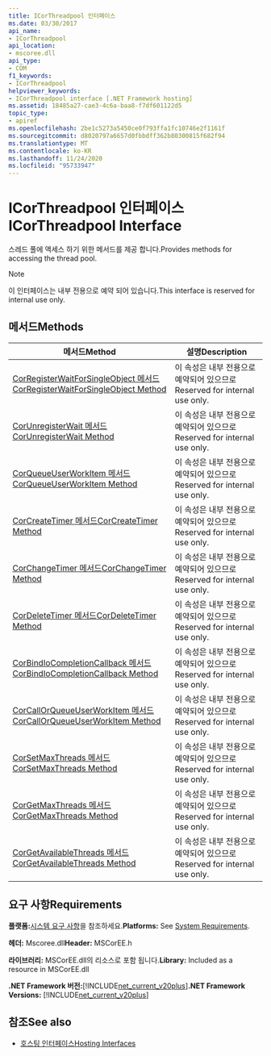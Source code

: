 ```yaml
---
title: ICorThreadpool 인터페이스
ms.date: 03/30/2017
api_name:
- ICorThreadpool
api_location:
- mscoree.dll
api_type:
- COM
f1_keywords:
- ICorThreadpool
helpviewer_keywords:
- ICorThreadpool interface [.NET Framework hosting]
ms.assetid: 18485a27-cae3-4c6a-baa8-f7df601122d5
topic_type:
- apiref
ms.openlocfilehash: 2be1c5273a5450ce0f793ffa1fc10746e2f1161f
ms.sourcegitcommit: d8020797a6657d0fbbdff362b80300815f682f94
ms.translationtype: MT
ms.contentlocale: ko-KR
ms.lasthandoff: 11/24/2020
ms.locfileid: "95733947"
---
```

# <a name="icorthreadpool-interface"></a><span data-ttu-id="97058-102">ICorThreadpool 인터페이스</span><span class="sxs-lookup"><span data-stu-id="97058-102">ICorThreadpool Interface</span></span>

<span data-ttu-id="97058-103">스레드 풀에 액세스 하기 위한 메서드를 제공 합니다.</span><span class="sxs-lookup"><span data-stu-id="97058-103">Provides methods for accessing the thread pool.</span></span>  
  
> [!NOTE]
> <span data-ttu-id="97058-104">이 인터페이스는 내부 전용으로 예약 되어 있습니다.</span><span class="sxs-lookup"><span data-stu-id="97058-104">This interface is reserved for internal use only.</span></span>  
  
## <a name="methods"></a><span data-ttu-id="97058-105">메서드</span><span class="sxs-lookup"><span data-stu-id="97058-105">Methods</span></span>  
  
|<span data-ttu-id="97058-106">메서드</span><span class="sxs-lookup"><span data-stu-id="97058-106">Method</span></span>|<span data-ttu-id="97058-107">설명</span><span class="sxs-lookup"><span data-stu-id="97058-107">Description</span></span>|  
|------------|-----------------|  
|[<span data-ttu-id="97058-108">CorRegisterWaitForSingleObject 메서드</span><span class="sxs-lookup"><span data-stu-id="97058-108">CorRegisterWaitForSingleObject Method</span></span>](icorthreadpool-corregisterwaitforsingleobject-method.md)|<span data-ttu-id="97058-109">이 속성은 내부 전용으로 예약되어 있으므로</span><span class="sxs-lookup"><span data-stu-id="97058-109">Reserved for internal use only.</span></span>|  
|[<span data-ttu-id="97058-110">CorUnregisterWait 메서드</span><span class="sxs-lookup"><span data-stu-id="97058-110">CorUnregisterWait Method</span></span>](icorthreadpool-corunregisterwait-method.md)|<span data-ttu-id="97058-111">이 속성은 내부 전용으로 예약되어 있으므로</span><span class="sxs-lookup"><span data-stu-id="97058-111">Reserved for internal use only.</span></span>|  
|[<span data-ttu-id="97058-112">CorQueueUserWorkItem 메서드</span><span class="sxs-lookup"><span data-stu-id="97058-112">CorQueueUserWorkItem Method</span></span>](icorthreadpool-corqueueuserworkitem-method.md)|<span data-ttu-id="97058-113">이 속성은 내부 전용으로 예약되어 있으므로</span><span class="sxs-lookup"><span data-stu-id="97058-113">Reserved for internal use only.</span></span>|  
|[<span data-ttu-id="97058-114">CorCreateTimer 메서드</span><span class="sxs-lookup"><span data-stu-id="97058-114">CorCreateTimer Method</span></span>](icorthreadpool-corcreatetimer-method.md)|<span data-ttu-id="97058-115">이 속성은 내부 전용으로 예약되어 있으므로</span><span class="sxs-lookup"><span data-stu-id="97058-115">Reserved for internal use only.</span></span>|  
|[<span data-ttu-id="97058-116">CorChangeTimer 메서드</span><span class="sxs-lookup"><span data-stu-id="97058-116">CorChangeTimer Method</span></span>](icorthreadpool-corchangetimer-method.md)|<span data-ttu-id="97058-117">이 속성은 내부 전용으로 예약되어 있으므로</span><span class="sxs-lookup"><span data-stu-id="97058-117">Reserved for internal use only.</span></span>|  
|[<span data-ttu-id="97058-118">CorDeleteTimer 메서드</span><span class="sxs-lookup"><span data-stu-id="97058-118">CorDeleteTimer Method</span></span>](icorthreadpool-cordeletetimer-method.md)|<span data-ttu-id="97058-119">이 속성은 내부 전용으로 예약되어 있으므로</span><span class="sxs-lookup"><span data-stu-id="97058-119">Reserved for internal use only.</span></span>|  
|[<span data-ttu-id="97058-120">CorBindIoCompletionCallback 메서드</span><span class="sxs-lookup"><span data-stu-id="97058-120">CorBindIoCompletionCallback Method</span></span>](icorthreadpool-corbindiocompletioncallback-method.md)|<span data-ttu-id="97058-121">이 속성은 내부 전용으로 예약되어 있으므로</span><span class="sxs-lookup"><span data-stu-id="97058-121">Reserved for internal use only.</span></span>|  
|[<span data-ttu-id="97058-122">CorCallOrQueueUserWorkItem 메서드</span><span class="sxs-lookup"><span data-stu-id="97058-122">CorCallOrQueueUserWorkItem Method</span></span>](icorthreadpool-corcallorqueueuserworkitem-method.md)|<span data-ttu-id="97058-123">이 속성은 내부 전용으로 예약되어 있으므로</span><span class="sxs-lookup"><span data-stu-id="97058-123">Reserved for internal use only.</span></span>|  
|[<span data-ttu-id="97058-124">CorSetMaxThreads 메서드</span><span class="sxs-lookup"><span data-stu-id="97058-124">CorSetMaxThreads Method</span></span>](icorthreadpool-corsetmaxthreads-method.md)|<span data-ttu-id="97058-125">이 속성은 내부 전용으로 예약되어 있으므로</span><span class="sxs-lookup"><span data-stu-id="97058-125">Reserved for internal use only.</span></span>|  
|[<span data-ttu-id="97058-126">CorGetMaxThreads 메서드</span><span class="sxs-lookup"><span data-stu-id="97058-126">CorGetMaxThreads Method</span></span>](icorthreadpool-corgetmaxthreads-method.md)|<span data-ttu-id="97058-127">이 속성은 내부 전용으로 예약되어 있으므로</span><span class="sxs-lookup"><span data-stu-id="97058-127">Reserved for internal use only.</span></span>|  
|[<span data-ttu-id="97058-128">CorGetAvailableThreads 메서드</span><span class="sxs-lookup"><span data-stu-id="97058-128">CorGetAvailableThreads Method</span></span>](icorthreadpool-corgetavailablethreads-method.md)|<span data-ttu-id="97058-129">이 속성은 내부 전용으로 예약되어 있으므로</span><span class="sxs-lookup"><span data-stu-id="97058-129">Reserved for internal use only.</span></span>|  
  
## <a name="requirements"></a><span data-ttu-id="97058-130">요구 사항</span><span class="sxs-lookup"><span data-stu-id="97058-130">Requirements</span></span>  

 <span data-ttu-id="97058-131">**플랫폼:**[시스템 요구 사항](../../get-started/system-requirements.md)을 참조하세요.</span><span class="sxs-lookup"><span data-stu-id="97058-131">**Platforms:** See [System Requirements](../../get-started/system-requirements.md).</span></span>  
  
 <span data-ttu-id="97058-132">**헤더:** Mscoree.dll</span><span class="sxs-lookup"><span data-stu-id="97058-132">**Header:** MSCorEE.h</span></span>  
  
 <span data-ttu-id="97058-133">**라이브러리:** MSCorEE.dll의 리소스로 포함 됩니다.</span><span class="sxs-lookup"><span data-stu-id="97058-133">**Library:** Included as a resource in MSCorEE.dll</span></span>  
  
 <span data-ttu-id="97058-134">**.NET Framework 버전:**[!INCLUDE[net_current_v20plus](../../../../includes/net-current-v20plus-md.md)]</span><span class="sxs-lookup"><span data-stu-id="97058-134">**.NET Framework Versions:** [!INCLUDE[net_current_v20plus](../../../../includes/net-current-v20plus-md.md)]</span></span>  
  
## <a name="see-also"></a><span data-ttu-id="97058-135">참조</span><span class="sxs-lookup"><span data-stu-id="97058-135">See also</span></span>

- [<span data-ttu-id="97058-136">호스팅 인터페이스</span><span class="sxs-lookup"><span data-stu-id="97058-136">Hosting Interfaces</span></span>](hosting-interfaces.md)
